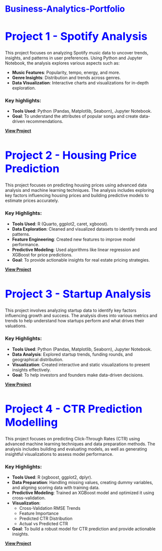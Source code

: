   <h1 style="color: blue;">Business-Analytics-Portfolio</h1>

<h1 style="font-size: 36px; color: blue;">Project 1 - Spotify Analysis</h1>

This project focuses on analyzing Spotify music data to uncover trends, insights, and patterns in user preferences. Using Python and Jupyter Notebook, the analysis explores various aspects such as:

- **Music Features**: Popularity, tempo, energy, and more.
- **Genre Insights**: Distribution and trends across genres.
- **Data Visualization**: Interactive charts and visualizations for in-depth exploration.

### Key highlights:
- **Tools Used**: Python (Pandas, Matplotlib, Seaborn), Jupyter Notebook.
- **Goal**: To understand the attributes of popular songs and create data-driven recommendations.

[**View Project**](https://github.com/Jeetjad24/Analytics-Portfolio-/blob/main/Spotify.ipynb)


<h1 style="font-size: 36px; color: blue;">Project 2 - Housing Price Prediction</h1>

This project focuses on predicting housing prices using advanced data analysis and machine learning techniques. The analysis includes exploring key factors influencing housing prices and building predictive models to estimate prices accurately.

### Key Highlights:
- **Tools Used**: R (Quarto, ggplot2, caret, xgboost).
- **Data Exploration**: Cleaned and visualized datasets to identify trends and patterns.
- **Feature Engineering**: Created new features to improve model performance.
- **Predictive Modeling**: Used algorithms like linear regression and XGBoost for price predictions.
- **Goal**: To provide actionable insights for real estate pricing strategies.

[**View Project**](https://github.com/Jeetjad24/Housing_Price/blob/main/Housing_Price.qmd)



<h1 style="font-size: 36px; color: blue;">Project 3 - Startup Analysis</h1>

This project involves analyzing startup data to identify key factors influencing growth and success. The analysis dives into various metrics and trends to help understand how startups perform and what drives their valuations.

### Key Highlights:
- **Tools Used**: Python (Pandas, Matplotlib, Seaborn), Jupyter Notebook.
- **Data Analysis**: Explored startup trends, funding rounds, and geographical distribution.
- **Visualization**: Created interactive and static visualizations to present insights effectively.
- **Goal**: To help investors and founders make data-driven decisions.

[**View Project**](https://github.com/Jeetjad24/Startup-Analysis-)



<h1 style="font-size: 36px; color: blue;">Project 4 - CTR Prediction Modelling</h1>

This project focuses on predicting Click-Through Rates (CTR) using advanced machine learning techniques and data preparation methods. The analysis includes building and evaluating models, as well as generating insightful visualizations to assess model performance.

### Key Highlights:
- **Tools Used**: R (xgboost, ggplot2, dplyr).
- **Data Preparation**: Handling missing values, creating dummy variables, and aligning scoring data with training data.
- **Predictive Modeling**: Trained an XGBoost model and optimized it using cross-validation.
- **Visualization**: 
  - Cross-Validation RMSE Trends
  - Feature Importance
  - Predicted CTR Distribution
  - Actual vs Predicted CTR
- **Goal**: To build a robust model for CTR prediction and provide actionable insights.

[**View Project**](https://github.com/Jeetjad24/CTR-Prediction-Modelling-)




